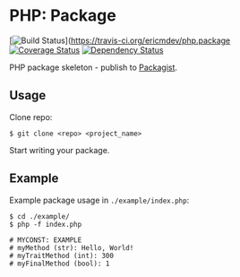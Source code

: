 PHP: Package
============

[![Build Status](https://travis-ci.org/ericmdev/php.package.svg?branch=master)](https://travis-ci.org/ericmdev/php.package
[![Coverage Status](https://coveralls.io/repos/ericmdev/php.package/badge.svg?branch=develop&service=github)](https://coveralls.io/github/ericmdev/php.package?branch=develop)
[![Dependency Status](https://www.versioneye.com/user/projects/5681f7a2eb4f47003c0009a3/badge.svg?style=flat)](https://www.versioneye.com/user/projects/5681f7a2eb4f47003c0009a3)

PHP package skeleton - publish to [Packagist](https://packagist.org/).

Usage
-----

Clone repo:

    $ git clone <repo> <project_name>

Start writing your package.

Example
-------

Example package usage in `./example/index.php`:

    $ cd ./example/
    $ php -f index.php
    
    # MYCONST: EXAMPLE
    # myMethod (str): Hello, World!
    # myTraitMethod (int): 300
    # myFinalMethod (bool): 1

